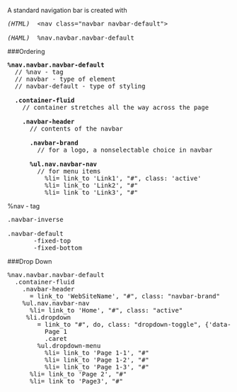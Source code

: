 A standard navigation bar is created with 
<pre>
<em>(HTML)</em>  &lt;nav class="navbar navbar-default"&gt;

<em>(HAML)</em>  %nav.navbar.navbar-default 
</pre>

###Ordering
<pre>
<b>%nav.navbar.navbar-default</b>
  // %nav - tag
  // navbar - type of element
  // navbar-default - type of styling
  
  <b>.container-fluid</b>
    // container stretches all the way across the page
    
    <b>.navbar-header</b>
      // contents of the navbar
      
      <b>.navbar-brand</b>
        // for a logo, a nonselectable choice in navbar
        
      <b>%ul.nav.navbar-nav</b>
        // for menu items
          %li= link_to 'Link1', "#", class: 'active'
          %li= link_to 'Link2', "#"
          %li= link_to 'Link3', "#"
</pre>

%nav - tag  


<pre>
.navbar-inverse  

.navbar-default
       -fixed-top  
       -fixed-bottom
</pre>

###Drop Down
<pre>
%nav.navbar.navbar-default
  .container-fluid
    .navbar-header
      = link_to 'WebSiteName', "#", class: "navbar-brand"
    %ul.nav.navbar-nav
      %li= link_to 'Home', "#", class: "active"
     %li.dropdown
        = link_to "#", do, class: "dropdown-toggle", {'data-toggle'=>'dropdown'}
          Page 1
          .caret
        %ul.dropdown-menu
          %li= link_to 'Page 1-1', "#"
          %li= link_to 'Page 1-2', "#"
          %li= link_to 'Page 1-3', "#" 
      %li= link_to 'Page 2', "#"
      %li= link_to 'Page3', "#"
</pre>
